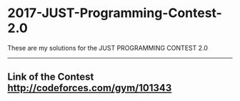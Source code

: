 # 2017-JUST-Programming-Contest-2.0

These are my solutions for the JUST PROGRAMMING CONTEST 2.0 


----

## Link of the Contest  <http://codeforces.com/gym/101343>

